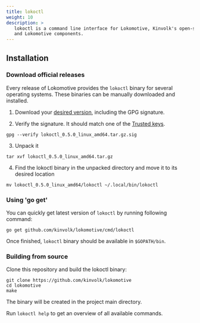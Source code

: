 ```yaml
---
title: lokoctl
weight: 10
description: >
   lokoctl is a command line interface for Lokomotive, Kinvolk's open-source Kubernetes distribution which includes installers for various platforms
   and Lokomotive components.
---
```


## Installation

### Download official releases

Every release of Lokomotive provides the `lokoctl` binary for several operating systems.
These binaries can be manually downloaded and installed.

1. Download your [desired version](https://github.com/kinvolk/lokomotive/releases), including the GPG
   signature.

2. Verify the signature. It should match one of the [Trusted
   keys](https://github.com/kinvolk/lokomotive/blob/master/docs/KEYS.md).

```console
gpg --verify lokoctl_0.5.0_linux_amd64.tar.gz.sig
```

3. Unpack it

```console
tar xvf lokoctl_0.5.0_linux_amd64.tar.gz
```

4. Find the lokoctl binary in the unpacked directory and move it to its desired location

```console
mv lokoctl_0.5.0_linux_amd64/lokoctl ~/.local/bin/lokoctl
```

### Using 'go get'

You can quickly get latest version of `lokoctl` by running following command:
```console
go get github.com/kinvolk/lokomotive/cmd/lokoctl
```

Once finished, `lokoctl` binary should be available in `$GOPATH/bin`.

### Building from source

Clone this repository and build the lokoctl binary:

```console
git clone https://github.com/kinvolk/lokomotive
cd lokomotive
make
```

The binary will be created in the project main directory.

Run `lokoctl help` to get an overview of all available commands.
